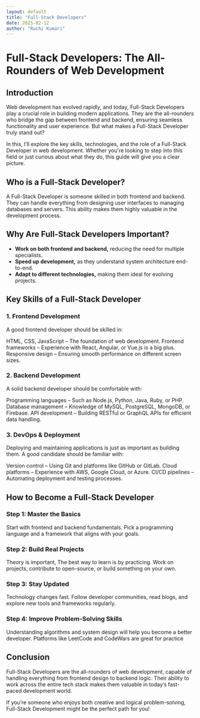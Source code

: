 ```yaml
---
layout: default
title: "Full-Stack Developers"
date: 2025-02-12
author: "Ruchi Kumari"
---
```


# Full-Stack Developers: The All-Rounders of Web Development

## Introduction

Web development has evolved rapidly, and today, Full-Stack Developers play a crucial role in building modern applications. They are the all-rounders who bridge the gap between frontend and backend, ensuring seamless functionality and user experience. But what makes a Full-Stack Developer truly stand out?

In this, I’ll explore the key skills, technologies, and the role of a Full-Stack Developer in web development. Whether you're looking to step into this field or just curious about what they do, this guide will give you a clear picture.

## Who is a Full-Stack Developer?

A Full-Stack Developer is someone skilled in both frontend and backend. They can handle everything from designing user interfaces to managing databases and servers. This ability makes them highly valuable in the development process.

## Why Are Full-Stack Developers Important?

- **Work on both frontend and backend,** reducing the need for multiple specialists.
- **Speed up development,** as they understand system architecture end-to-end.
- **Adapt to different technologies,** making them ideal for evolving projects.

## Key Skills of a Full-Stack Developer

### 1. Frontend Development

A good frontend developer should be skilled in:

HTML, CSS, JavaScript – The foundation of web development.
Frontend frameworks – Experience with React, Angular, or Vue.js is a big plus.
Responsive design – Ensuring smooth performance on different screen sizes.

### 2. Backend Development

A solid backend developer should be comfortable with:

Programming languages – Such as Node.js, Python, Java, Ruby, or PHP.
Database management – Knowledge of MySQL, PostgreSQL, MongoDB, or Firebase.
API development – Building RESTful or GraphQL APIs for efficient data handling.

### 3. DevOps & Deployment

Deploying and maintaining applications is just as important as building them. A good candidate should be familiar with:

Version control – Using Git and platforms like GitHub or GitLab.
Cloud platforms – Experience with AWS, Google Cloud, or Azure.
CI/CD pipelines – Automating deployment and testing processes.

## How to Become a Full-Stack Developer

### Step 1: Master the Basics

Start with frontend and backend fundamentals. Pick a programming language and a framework that aligns with your goals.

### Step 2: Build Real Projects

Theory is important, The best way to learn is by practicing. Work on projects, contribute to open-source, or build something on your own.

### Step 3: Stay Updated

Technology changes fast. Follow developer communities, read blogs, and explore new tools and frameworks regularly.

### Step 4: Improve Problem-Solving Skills

Understanding algorithms and system design will help you become a better developer. Platforms like LeetCode and CodeWars are great for practice

## Conclusion

Full-Stack Developers are the all-rounders of web development, capable of handling everything from frontend design to backend logic. Their ability to work across the entire tech stack makes them valuable in today’s fast-paced development world.

If you’re someone who enjoys both creative and logical problem-solving, Full-Stack Development might be the perfect path for you!
